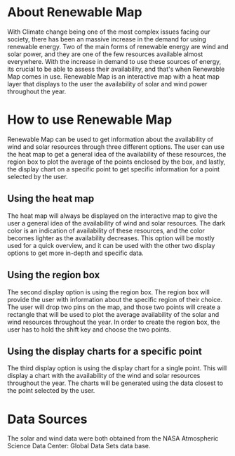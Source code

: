 # **About Renewable Map**
With Climate change being one of the most complex issues facing our society,
there has been an massive increase in the demand for using renewable energy.
Two of the main forms of renewable energy are wind and solar power, and they
are one of the few resources available almost everywhere. With the increase
in demand to use these sources of energy, its crucial to be able to assess
their availability, and that's when Renewable Map comes in use. Renewable
Map is an interactive map with a heat map layer that displays to the user the
availability of solar and wind power throughout the year.

# **How to use Renewable Map**
Renewable Map can be used to get information about the availability of wind 
and solar resources through three different options. The user can use the 
heat map to get a general idea of the availability of these resources, the 
region box to plot the average of the points enclosed by the box, and 
lastly, the display chart on a specific point to get specific information 
for a point selected by the user.

## Using the heat map
The heat map will always be displayed on the interactive map to give the user a 
general idea of the availability of wind and solar resources. The dark color is
an indication of availability of these resources, and the color becomes lighter 
as the availability decreases. This option will be mostly used for a quick overview,
and it can be used with the other two display options to get more in-depth and
specific data.

## Using the region box
The second display option is using the region box. The region box will provide the
user with information about the specific region of their choice. The user will drop two pins
on the map, and those two points will create a rectangle that will be used to plot the average
availability of the solar and wind resources throughout the year. In order to create the 
region box, the user has to hold the shift key and choose the two points.

## Using the display charts for a specific point
The third display option is using the display chart for a single point. This will
display a chart with the availability of the wind and solar resources throughout the
year. The charts will be generated using the data closest to the point selected by the
user.

# **Data Sources**
The solar and wind data were both obtained from the NASA Atmospheric Science Data Center: Global 
Data Sets data base.


